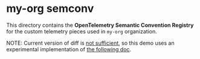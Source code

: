 # my-org semconv

This directory contains the **OpenTelemetry Semantic Convention Registry** for the
custom telemetry pieces used in `my-org` organization.

NOTE: Current version of diff is [not sufficient](https://github.com/open-telemetry/weaver/blob/b474b9d55b70200502ceb9732a93a5b0371a53aa/docs/schema-changes.md#future-evolutions), so
this demo uses an experimental implementation of [the following doc](https://github.com/open-telemetry/weaver/blob/b474b9d55b70200502ceb9732a93a5b0371a53aa/docs/schema-changes-explorations-for-future-evolutions.md).


